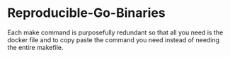 # Reproducible-Go-Binaries


Each make command is purposefully redundant so that all you need is the docker file and to copy paste the command you need instead of needing the entire makefile. 
